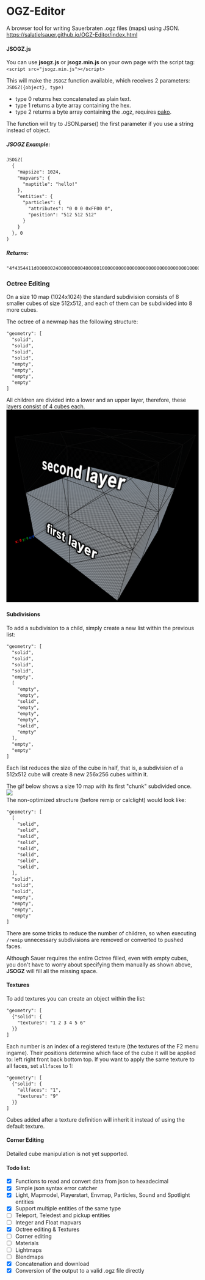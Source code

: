 
# OGZ-Editor
A browser tool for writing Sauerbraten .ogz files (maps) using JSON.<br>
https://salatielsauer.github.io/OGZ-Editor/index.html

#### JSOGZ.js
You can use **jsogz.js** or **jsogz.min.js** on your own page with the script tag:<br>
`<script src="jsogz.min.js"></script>`

This will make the `JSOGZ` function available, which receives 2 parameters:<br>
`JSOGZ({object}, type)`
- type 0
  returns hex concatenated as plain text.
- type 1
  returns a byte array containing the hex.
- type 2
  returns a byte array containing the .ogz, requires [pako](https://github.com/nodeca/pako).

The function will try to JSON.parse() the first parameter if you use a string instead of object.

##### JSOGZ Example:
```
JSOGZ(
  {
    "mapsize": 1024,
    "mapvars": {
      "maptitle": "hello!"
    },
    "entities": {
      "particles": {
        "attributes": "0 0 0 0xFF00 0",
        "position": "512 512 512"
      }
    }
  }, 0
)
```
##### Returns:
```
"4f4354411d000000240000000004000001000000000000000000000000000000010000000208006d61707469746c65060068656c6c6f2103667073000000000005000200040003000500070000000044000000440000004400000000000000ff0000050002020003000400050006000700000202000300040005000600070000020200030004000500060007000002020003000400050006000700000100000000000000000000000000010000000000000000000000000001000000000000000000000000000100000000000000000000000000"
```

### Octree Editing
On a size 10 map (1024x1024) the standard subdivision consists of 8 smaller cubes of size 512x512, and each of them can be subdivided into 8 more cubes.

The octree of a newmap has the following structure:
```
"geometry": [
  "solid",
  "solid",
  "solid",
  "solid",
  "empty",
  "empty",
  "empty",
  "empty"
]
```
All children are divided into a lower and an upper layer, therefore, these layers consist of 4 cubes each.
![](https://raw.githubusercontent.com/SalatielSauer/ogz-editor/master/images/octree1.png)

#### Subdivisions
To add a subdivision to a child, simply create a new list within the previous list:
```
"geometry": [
  "solid",
  "solid",
  "solid",
  "solid",
  "empty",
  [
    "empty",
    "empty",
    "solid",
    "empty",
    "empty",
    "empty",
    "solid",
    "empty"
  ],
  "empty",
  "empty"
]
```
Each list reduces the size of the cube in half, that is, a subdivision of a 512x512 cube will create 8 new 256x256 cubes within it.

The gif below shows a size 10 map with its first "chunk" subdivided once.
![](https://raw.githubusercontent.com/SalatielSauer/ogz-editor/master/images/octree2.gif)<br>
The non-optimized structure (before remip or calclight) would look like:
```
"geometry": [
  [
    "solid",
    "solid",
    "solid",
    "solid",
    "solid",
    "solid",
    "solid",
    "solid",
  ],
  "solid",
  "solid",
  "solid",
  "empty",
  "empty",
  "empty",
  "empty"
]

```
There are some tricks to reduce the number of children, so when executing `/remip` unnecessary subdivisions are removed or converted to pushed faces.

Although Sauer requires the entire Octree filled, even with empty cubes, you don't have to worry about specifying them manually as shown above, **JSOGZ** will fill all the missing space.

#### Textures
To add textures you can create an object within the list:
```
"geometry": [
  {"solid": {
    "textures": "1 2 3 4 5 6"
  }}
]
```
Each number is an index of a registered texture (the textures of the F2 menu ingame). Their positions determine which face of the cube it will be applied to: left right front back bottom top.
If you want to apply the same texture to all faces, set `allfaces` to 1:
```
"geometry": [
  {"solid": {
    "allfaces": "1",
    "textures": "9"
  }}
]
```
Cubes added after a texture definition will inherit it instead of using the default texture.
  
#### Corner Editing
Detailed cube manipulation is not yet supported.

#### Todo list:
- [x] Functions to read and convert data from json to hexadecimal
- [x] Simple json syntax error catcher
- [x] Light, Mapmodel, Playerstart, Envmap, Particles, Sound and Spotlight entities
- [x] Support multiple entities of the same type
- [ ] Teleport, Teledest and pickup entities
- [ ] Integer and Float mapvars
- [x] Octree editing & Textures
- [ ] Corner editing
- [ ] Materials
- [ ] Lightmaps
- [ ] Blendmaps
- [x] Concatenation and download
- [x] Conversion of the output to a valid .ogz file directly
